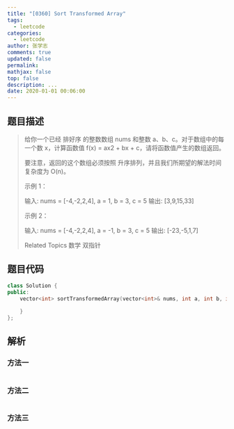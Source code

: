 ```yaml
---
title: "[0360] Sort Transformed Array"
tags:
  - leetcode
categories:
  - leetcode
author: 张学志
comments: true
updated: false
permalink:
mathjax: false
top: false
description: ...
date: 2020-01-01 00:06:00
---
```


## 题目描述

> 给你一个已经 排好序 的整数数组 nums 和整数 a、b、c。对于数组中的每一个数 x，计算函数值 f(x) = ax2 + bx + c，请将函数值产生的数组返回。 
> 
> 要注意，返回的这个数组必须按照 升序排列，并且我们所期望的解法时间复杂度为 O(n)。 
> 
> 示例 1： 
> 
> 输入: nums = [-4,-2,2,4], a = 1, b = 3, c = 5
> 输出: [3,9,15,33]
> 
> 
> 示例 2： 
> 
> 输入: nums = [-4,-2,2,4], a = -1, b = 3, c = 5
> 输出: [-23,-5,1,7]
> 
> Related Topics 数学 双指针

## 题目代码

```cpp
class Solution {
public:
    vector<int> sortTransformedArray(vector<int>& nums, int a, int b, int c) {
        
    }
};
```

## 解析

### 方法一

```cpp

```

### 方法二

```cpp

```

### 方法三

```cpp

```

